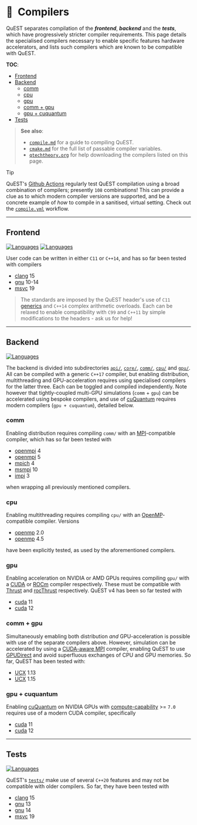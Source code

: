 <!--
  A summary of necessary compilers to use QuEST's
  various backend parallelisation deployments
  
  @author Tyson Jones
-->

# 🔧  Compilers

QuEST separates compilation of the **_frontend_**, **_backend_** and the **_tests_**, which have progressively stricter compiler requirements.
This page details the specialised compilers necessary to enable specific features hardware accelerators, and lists such compilers which are
known to be compatible with QuEST.

**TOC**:
- [Frontend](#frontend)
- [Backend](#backend)
   * [comm](#comm)
   * [cpu](#cpu)
   * [gpu](#gpu)
   * [comm + gpu](#comm-gpu)
   * [gpu + cuquantum](#gpu-cuquantum)
- [Tests](#tests)

> **See also**:
> - [`compile.md`](compile.md) for a guide to compiling QuEST.
> - [`cmake.md`](cmake.md) for the full list of passable compiler variables.
> - [`qtechtheory.org`](https://quest.qtechtheory.org/download/) for help downloading the compilers listed on this page.

> [!TIP]
> QuEST's [Github Actions](https://github.com/QuEST-Kit/QuEST/actions/workflows/compile.yml) regularly test QuEST compilation using a broad combination of compilers; presently `108` combinations! This can provide a clue as to which modern compiler versions are supported, and be a concrete example of _how_ to compile in a sanitised, virtual setting. Check out the [`compile.yml`](/.github/workflows/compile.yml) workflow.



---------------


## Frontend

[![Languages](https://img.shields.io/badge/C-11-ff69b4.svg)](https://www.open-std.org/jtc1/sc22/wg21/docs/papers/2013/n3631.pdf)
[![Languages](https://img.shields.io/badge/C++-14-ff69b4.svg)](https://isocpp.org/wiki/faq/cpp14)

User code can be written in either `C11` or `C++14`, and has so far been tested with compilers
- [clang](https://clang.llvm.org/) 15
- [gnu](https://gcc.gnu.org/) 10-14
- [msvc](https://learn.microsoft.com/en-us/cpp/build/reference/compiling-a-c-cpp-program?view=msvc-170) 19

> The standards are imposed by the QuEST header's use of `C11` [generics](https://en.cppreference.com/w/c/language/generic) and `C++14` complex arithmetic overloads. Each can be relaxed to enable compatibility with `C99` and `C++11` by simple modifications to the headers - ask us for help! 


---------------

## Backend

[![Languages](https://img.shields.io/badge/C++-17-ff69b4.svg)](https://en.cppreference.com/w/cpp/17)

The backend is divided into subdirectories [`api/`](/quest/src/api), [`core/`](/quest/src/core), [`comm/`](/quest/src/comm),  [`cpu/`](/quest/src/cpu) and [`gpu/`](/quest/src/gpu). All can be compiled with a generic `C++17` compiler, but enabling distribution, multithreading and GPU-acceleration requires using specialised compilers for the latter three. Each can be toggled and compiled independently. Note however that tightly-coupled multi-GPU simulations (`comm` + `gpu`) can be accelerated using bespoke compilers, and use of [cuQuantum](https://developer.nvidia.com/cuquantum-sdk) requires modern compilers (`gpu + cuquantum`), detailed below.


### comm

Enabling distribution requires compiling `comm/` with an [MPI](https://en.wikipedia.org/wiki/Message_Passing_Interface)-compatible compiler, which has so far been tested with
- [openmpi](https://www-lb.open-mpi.org/software/ompi/v4.0/) 4
- [openmpi](https://www.open-mpi.org/software/ompi/v5.0/) 5
- [mpich](https://www.mpich.org/) 4
- [msmpi](https://learn.microsoft.com/en-us/message-passing-interface/microsoft-mpi) 10
- [impi](https://www.intel.com/content/www/us/en/developer/tools/oneapi/mpi-library.html) 3

when wrapping all previously mentioned compilers.

### cpu

Enabling multithreading requires compiling `cpu/` with an [OpenMP](https://www.openmp.org/)-compatible compiler. Versions
- [openmp](https://www.openmp.org/specifications/) 2.0
- [openmp](https://www.openmp.org/specifications/) 4.5

have been explicitly tested, as used by the aforementioned compilers.


### gpu

Enabling acceleration on NVIDIA or AMD GPUs requires compiling `gpu/` with a [CUDA](https://docs.nvidia.com/cuda/cuda-compiler-driver-nvcc/) or [ROCm](https://rocm.docs.amd.com/en/docs-6.0.2/) compiler respectively. These must be compatible with [Thrust](https://developer.nvidia.com/thrust) and [rocThrust](https://github.com/ROCm/rocThrust) respectively. QuEST v4 has been so far tested with
- [cuda](https://docs.nvidia.com/cuda/cuda-toolkit-release-notes/index.html) 11
- [cuda](https://docs.nvidia.com/cuda/cuda-toolkit-release-notes/index.html) 12

### comm + gpu

Simultaneously emabling both distribution _and_ GPU-acceleration is possible with use of the separate compilers above. However, simulation can be accelerated by using a [CUDA-aware MPI](https://developer.nvidia.com/blog/introduction-cuda-aware-mpi/) compiler, enabling QuEST to use [GPUDirect](https://developer.nvidia.com/gpudirect) and avoid superfluous exchanges of CPU and GPU memories. So far, QuEST has been tested with:
- [UCX](https://openucx.org/) 1.13
- [UCX](https://openucx.org/) 1.15

### gpu + cuquantum

Enabling [cuQuantum](https://developer.nvidia.com/cuquantum-sdk) on NVIDIA GPUs with [compute-capability](https://developer.nvidia.com/cuda-gpus) >= `7.0` requires use of a modern CUDA compiler, specifically
- [cuda](https://docs.nvidia.com/cuda/cuda-toolkit-release-notes/index.html) 11
- [cuda](https://docs.nvidia.com/cuda/cuda-toolkit-release-notes/index.html) 12


---------------

## Tests

[![Languages](https://img.shields.io/badge/C++-20-ff69b4.svg)](https://en.cppreference.com/w/cpp/20)

QuEST's [`tests/`](/tests/) make use of several `C++20` features and may not be compatible with older compilers. So far, they have been tested with
- [clang](https://clang.llvm.org/) 15
- [gnu](https://gcc.gnu.org/) 13
- [gnu](https://gcc.gnu.org/) 14
- [msvc](https://learn.microsoft.com/en-us/cpp/build/reference/compiling-a-c-cpp-program?view=msvc-170) 19
